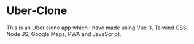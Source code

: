 # Uber-Clone
This is an Uber clone app which I have made using Vue 3, Talwind CSS, Node JS, Google Maps, PWA and JavaScript.
